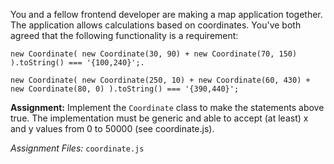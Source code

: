 You and a fellow frontend developer are making a map application together. The application allows calculations based on coordinates. You've both agreed that the following functionality is a requirement:

```
new Coordinate( new Coordinate(30, 90) + new Coordinate(70, 150) ).toString() === '{100,240}';.

new Coordinate( new Coordinate(250, 10) + new Coordinate(60, 430) + new Coordinate(80, 0) ).toString() === '{390,440}';
```

**Assignment:** Implement the ```Coordinate``` class to make the statements above true. The implementation must be generic and able to accept (at least) x and y values from 0 to 50000 (see coordinate.js).

*Assignment Files:* ```coordinate.js```